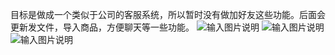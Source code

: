 目标是做成一个类似于公司的客服系统，所以暂时没有做加好友这些功能。后面会更新发文件，导入商品，方便聊天等一些功能。
![输入图片说明](https://images.gitee.com/uploads/images/2020/1229/015709_fdb10ea7_2063155.png "屏幕截图.png")
![输入图片说明](https://images.gitee.com/uploads/images/2020/1229/015826_9288d33b_2063155.png "屏幕截图.png")
![输入图片说明](https://images.gitee.com/uploads/images/2020/1229/015940_948393a2_2063155.png "屏幕截图.png")